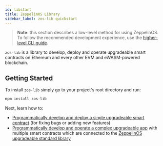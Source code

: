 ```yaml
---
id: libstart
title: ZeppelinOS Library
sidebar_label: zos-lib quickstart
---
```


> **Note**: this section describes a low-level method for using ZeppelinOS. To follow the recommended development experience, use the [higher-level CLI guide](setup.md).


`zos-lib` is a library to develop, deploy and operate upgradeable smart contracts on Ethereum and every other EVM and eWASM-powered blockchain.

## Getting Started

To install `zos-lib` simply go to your project's root directory and run:

```sh
npm install zos-lib
```

Next, learn how to:
- [Programmatically develop and deploy a single upgradeable smart contract](low_level_contract.md) (for fixing bugs or adding new features)
- [Programmatically develop and operate a complex upgradeable app](low_level_app.md) with multiple smart contracts which are connected to the [ZeppelinOS upgradeable standard library](stdlib.md)
